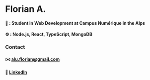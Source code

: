 # Florian A.
#### 📓 : Student in Web Development at Campus Numérique in the Alps
#### ⚙️ : Node.js, React, TypeScript, MongoDB

### Contact
#### ✉️ [alu.florian@gmail.com](mailto:alu.florian@gmail.com)
#### 💼 [LinkedIn](https://www.linkedin.com/in/florian-al%C3%B9/)

